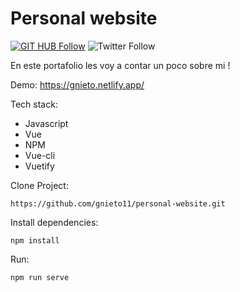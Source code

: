 # Personal website

[![GIT HUB Follow](https://img.shields.io/github/followers/gnieto11?label=1&style=social)](https://github.com/gnieto11)
![Twitter Follow](https://img.shields.io/twitter/follow/gonzalonietot?style=social)


En este portafolio les voy a contar un poco sobre mi !

Demo: https://gnieto.netlify.app/

Tech stack:

* Javascript
* Vue
* NPM
* Vue-cli
* Vuetify


Clone Project:
```
https://github.com/gnieto11/personal-website.git
```

Install dependencies:
```
npm install
```
Run:

```
npm run serve
```


